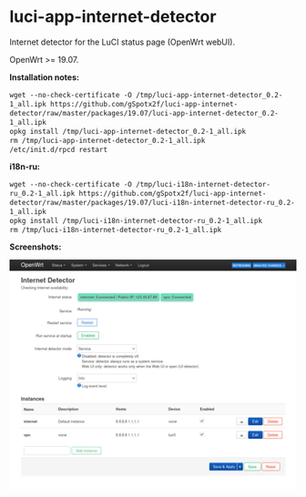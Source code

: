 # luci-app-internet-detector
Internet detector for the LuCI status page (OpenWrt webUI).

OpenWrt >= 19.07.

**Installation notes:**

    wget --no-check-certificate -O /tmp/luci-app-internet-detector_0.2-1_all.ipk https://github.com/gSpotx2f/luci-app-internet-detector/raw/master/packages/19.07/luci-app-internet-detector_0.2-1_all.ipk
    opkg install /tmp/luci-app-internet-detector_0.2-1_all.ipk
    rm /tmp/luci-app-internet-detector_0.2-1_all.ipk
    /etc/init.d/rpcd restart

**i18n-ru:**

    wget --no-check-certificate -O /tmp/luci-i18n-internet-detector-ru_0.2-1_all.ipk https://github.com/gSpotx2f/luci-app-internet-detector/raw/master/packages/19.07/luci-i18n-internet-detector-ru_0.2-1_all.ipk
    opkg install /tmp/luci-i18n-internet-detector-ru_0.2-1_all.ipk
    rm /tmp/luci-i18n-internet-detector-ru_0.2-1_all.ipk

**Screenshots:**

![](https://github.com/gSpotx2f/luci-app-internet-detector/blob/master/screenshots/01.jpg)
